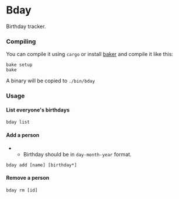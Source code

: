 # Bday

Birthday tracker.

### Compiling

You can compile it using `cargo` or install [baker](https://github.com/rv178/baker) and compile it like this:

```
bake setup
bake
```

A binary will be copied to `./bin/bday`

### Usage

#### List everyone's birthdays

```
bday list
```

#### Add a person

- * Birthday should be in `day-month-year` format.

```
bday add [name] [birthday*]
```

#### Remove a person

```
bday rm [id]
```
